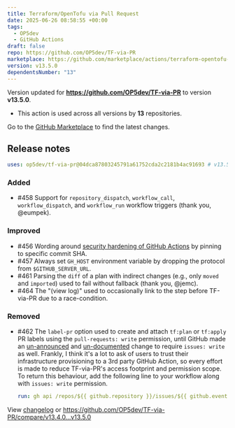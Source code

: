 ```yaml
---
title: Terraform/OpenTofu via Pull Request
date: 2025-06-26 08:58:55 +00:00
tags:
  - OP5dev
  - GitHub Actions
draft: false
repo: https://github.com/OP5dev/TF-via-PR
marketplace: https://github.com/marketplace/actions/terraform-opentofu-via-pull-request
version: v13.5.0
dependentsNumber: "13"
---
```



Version updated for **https://github.com/OP5dev/TF-via-PR** to version **v13.5.0**.
- This action is used across all versions by **13** repositories.

Go to the [GitHub Marketplace](https://github.com/marketplace/actions/terraform-opentofu-via-pull-request) to find the latest changes.

## Release notes

```yml
uses: op5dev/tf-via-pr@04dca87803245791a61752cda2c2181b4ac91693 # v13.5.0
```

### Added

- #458 Support for `repository_dispatch`, `workflow_call`, `workflow_dispatch`, and `workflow_run` workflow triggers (thank you, @eumpek).

### Improved

- #456 Wording around [security hardening of GitHub Actions](https://docs.github.com/en/actions/security-guides/security-hardening-for-github-actions#using-third-party-actions) by pinning to specific commit SHA.
- #457 Always set `GH_HOST` environment variable by dropping the protocol from `$GITHUB_SERVER_URL`.
- #461 Parsing the `diff` of a plan with indirect changes (e.g., only `moved` and `imported`) used to fail without fallback (thank you, @jemc).
- #464 The "(view log)" used to occasionally link to the step before TF-via-PR due to a race-condition.

### Removed

- #462 The `label-pr` option used to create and attach `tf:plan` or `tf:apply` PR labels using the `pull-requests: write` permission, until GitHub made an [un-announced](https://github.com/googleapis/release-please-action/issues/1105#issuecomment-2780292262) and [un-documented](https://docs.github.com/en/rest/issues/labels?apiVersion=2022-11-28#create-a-label) change to require `issues: write` as well.
  Frankly, I think it's a lot to ask of users to trust their infrastructure provisioning to a 3rd party GitHub Action, so every effort is made to reduce TF-via-PR's access footprint and permission scope. To return this behaviour, add the following line to your workflow along with `issues: write` permission.

    ```yml
    run: gh api /repos/${{ github.repository }}/issues/${{ github.event.number || github.event.issue.number }}/labels --field "labels[]=tf:${{ github.event_name == 'push' && 'apply' || 'plan' }}"
    ```

View [changelog](https://github.com/OP5dev/TF-via-PR/releases) or https://github.com/OP5dev/TF-via-PR/compare/v13.4.0...v13.5.0
